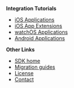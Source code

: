 **Integration Tutorials**

- [iOS Applications](./PowerAuth-SDK-for-iOS.md)
- [iOS App Extensions](./PowerAuth-SDK-for-iOS-Extensions.md)
- [watchOS Applications](./PowerAuth-SDK-for-watchOS.md)
- [Android Applications](./PowerAuth-SDK-for-Android.md)

**Other Links**

- [SDK home](./Readme.md)
- [Migration guides](./Readme.md#migration-guides)
- [License](./Readme.md#license)
- [Contact](./Readme.md#contact)
